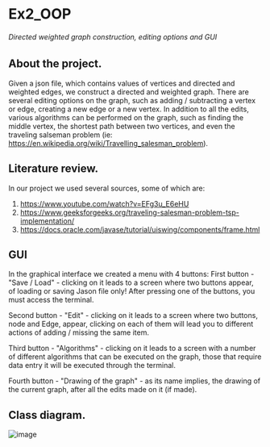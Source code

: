 # Ex2_OOP
###### Directed weighted graph construction, editing options and GUI


## About the project.
Given a json file, which contains values of vertices and directed and weighted edges, we construct a directed and weighted graph.
There are several editing options on the graph, such as adding / subtracting a vertex or edge, creating a new edge or a new vertex.
In addition to all the edits, various algorithms can be performed on the graph, such as finding the middle vertex,
the shortest path between two vertices, and even the traveling salseman problem (ie: https://en.wikipedia.org/wiki/Travelling_salesman_problem).

## Literature review.

In our project we used several sources, some of which are:
1. https://www.youtube.com/watch?v=EFg3u_E6eHU
2. https://www.geeksforgeeks.org/traveling-salesman-problem-tsp-implementation/
3. https://docs.oracle.com/javase/tutorial/uiswing/components/frame.html

## GUI
In the graphical interface we created a menu with 4 buttons:
First button - "Save / Load" - clicking on it leads to a screen where two buttons appear, of loading or saving Jason file only! After pressing one of the buttons, you must access the terminal.

Second button - "Edit" - clicking on it leads to a screen where two buttons, node and Edge, appear, clicking on each of them will lead you to different actions of adding / missing the same item.

Third button - "Algorithms" - clicking on it leads to a screen with a number of different algorithms that can be executed on the graph, those that require data entry it will be executed through the terminal.

Fourth button - "Drawing of the graph" - as its name implies, the drawing of the current graph, after all the edits made on it (if made).

## Class diagram.
    
![image](https://user-images.githubusercontent.com/92265738/142400751-f390dcf2-1d10-4920-8487-da49a4444246.png)


